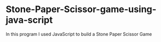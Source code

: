 # Stone-Paper-Scissor-game-using-java-script
In this program I used JavaScript to build a Stone Paper Scissor Game
